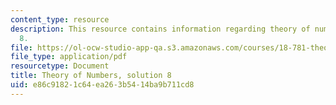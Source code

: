 ```yaml
---
content_type: resource
description: This resource contains information regarding theory of numbers, solution
  8.
file: https://ol-ocw-studio-app-qa.s3.amazonaws.com/courses/18-781-theory-of-numbers-spring-2012/e86c91821c64ea263b5414ba9b711cd8_MIT18_781S12_pset8sol.pdf
file_type: application/pdf
resourcetype: Document
title: Theory of Numbers, solution 8
uid: e86c9182-1c64-ea26-3b54-14ba9b711cd8
---
```

